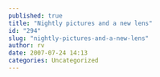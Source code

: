 ```yaml
---
published: true
title: "Nightly pictures and a new lens"
id: "294"
slug: "nightly-pictures-and-a-new-lens"
author: rv
date: 2007-07-24 14:13
categories: Uncategorized
---
```

<a href="http://bp3.blogger.com/_RIq3e2nKDHo/RqYJVnR519I/AAAAAAAABQw/_p610H7guBM/s1600-h/IMG_1697.jpg"><img style="display:block;text-align:center;cursor:pointer;margin:0 auto 10px;" src="http://bp3.blogger.com/_RIq3e2nKDHo/RqYJVnR519I/AAAAAAAABQw/_p610H7guBM/s400/IMG_1697.jpg" alt="" border="0" /></a>